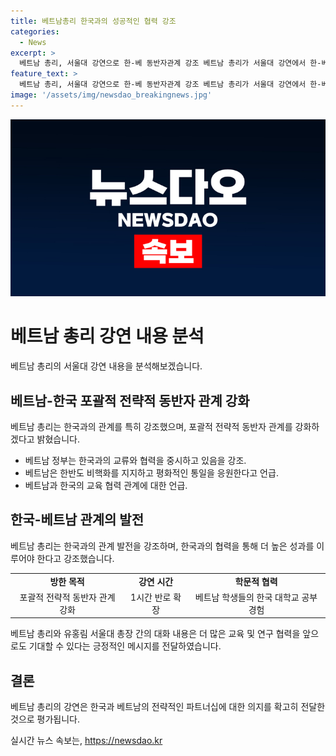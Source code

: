 ```yaml
---
title: 베트남총리 한국과의 성공적인 협력 강조
categories:
  - News
excerpt: >
  베트남 총리, 서울대 강연으로 한-베 동반자관계 강조 베트남 총리가 서울대 강연에서 한-베 동반자관계를 강조하며 한국과의 교류와 협력을 강조했다. 강연은 예정 25분 대비 1시간 반으로 열렸고, 양국 관계를 더 높은 수준으로 발전시키는 방안을 강조했다. 서울대는 지난 10년 동안 600여 명의 베트남 학생을 받아들였으며 지속적인 교육 및 연구 협력을 확대할 계획이라고 밝혔다.
feature_text: >
  베트남 총리, 서울대 강연으로 한-베 동반자관계 강조 베트남 총리가 서울대 강연에서 한-베 동반자관계를 강조하며 한국과의 교류와 협력을 강조했다. 강연은 예정 25분 대비 1시간 반으로 열렸고, 양국 관계를 더 높은 수준으로 발전시키는 방안을 강조했다. 서울대는 지난 10년 동안 600여 명의 베트남 학생을 받아들였으며 지속적인 교육 및 연구 협력을 확대할 계획이라고 밝혔다.
image: '/assets/img/newsdao_breakingnews.jpg'
---
```


<p><img src="/assets/img/newsdao_breakingnews.jpg" alt="ontimetimes 속보" /></p>

<h1>베트남 총리 강연 내용 분석</h1>

<p data-ke-size="size16">베트남 총리의 서울대 강연 내용을 분석해보겠습니다.</p>

<h2>베트남-한국 포괄적 전략적 동반자 관계 강화</h2>

<p data-ke-size="size16">베트남 총리는 한국과의 관계를 특히 강조했으며, 포괄적 전략적 동반자 관계를 강화하겠다고 밝혔습니다.</p>

<ul>
    <li>베트남 정부는 한국과의 교류와 협력을 중시하고 있음을 강조.</li>
    <li>베트남은 한반도 비핵화를 지지하고 평화적인 통일을 응원한다고 언급.</li>
    <li>베트남과 한국의 교육 협력 관계에 대한 언급.</li>
</ul>

<h2>한국-베트남 관계의 발전</h2>

<p data-ke-size="size16">베트남 총리는 한국과의 관계 발전을 강조하며, 한국과의 협력을 통해 더 높은 성과를 이루어야 한다고 강조했습니다.</p>

<table>
    <tr>
        <td style="text-align: center; height: 17px;"><b>방한 목적</b></td>
        <td style="text-align: center; height: 17px;"><b>강연 시간</b></td>
        <td style="text-align: center; height: 17px;"><b>학문적 협력</b></td>
    </tr>
    <tr>
        <td style="text-align: center;">포괄적 전략적 동반자 관계 강화</td>
        <td style="text-align: center;">1시간 반로 확장</td>
        <td style="text-align: center;">베트남 학생들의 한국 대학교 공부 경험</td>
    </tr>
</table>

<p data-ke-size="size16">베트남 총리와 유홍림 서울대 총장 간의 대화 내용은 더 많은 교육 및 연구 협력을 앞으로도 기대할 수 있다는 긍정적인 메시지를 전달하였습니다.</p>

<h2>결론</h2>

<p data-ke-size="size16">베트남 총리의 강연은 한국과 베트남의 전략적인 파트너십에 대한 의지를 확고히 전달한 것으로 평가됩니다.</p>
실시간 뉴스 속보는, <a href="https://newsdao.kr" rel="dofollow">https://newsdao.kr</a>


